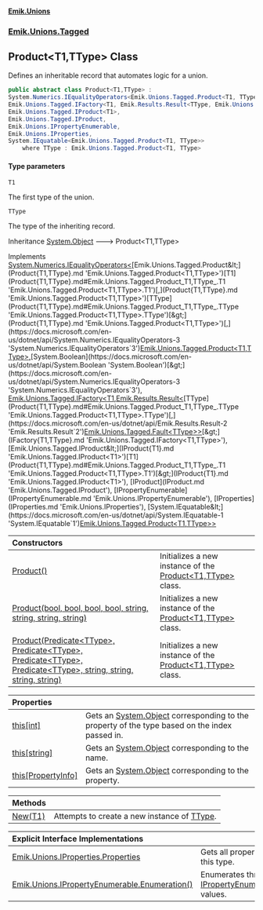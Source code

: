 #### [Emik.Unions](index.md 'index')
### [Emik.Unions.Tagged](Emik.Unions.Tagged.md 'Emik.Unions.Tagged')

## Product<T1,TType> Class

Defines an inheritable record that automates logic for a union.

```csharp
public abstract class Product<T1,TType> :
System.Numerics.IEqualityOperators<Emik.Unions.Tagged.Product<T1, TType>, Emik.Unions.Tagged.Product<T1, TType>, bool>,
Emik.Unions.Tagged.IFactory<T1, Emik.Results.Result<TType, Emik.Unions.Tagged.Fault<TType>>>,
Emik.Unions.Tagged.IProduct<T1>,
Emik.Unions.Tagged.IProduct,
Emik.Unions.IPropertyEnumerable,
Emik.Unions.IProperties,
System.IEquatable<Emik.Unions.Tagged.Product<T1, TType>>
    where TType : Emik.Unions.Tagged.Product<T1, TType>
```
#### Type parameters

<a name='Emik.Unions.Tagged.Product_T1,TType_.T1'></a>

`T1`

The first type of the union.

<a name='Emik.Unions.Tagged.Product_T1,TType_.TType'></a>

`TType`

The type of the inheriting record.

Inheritance [System.Object](https://docs.microsoft.com/en-us/dotnet/api/System.Object 'System.Object') &#129106; Product<T1,TType>

Implements [System.Numerics.IEqualityOperators&lt;](https://docs.microsoft.com/en-us/dotnet/api/System.Numerics.IEqualityOperators-3 'System.Numerics.IEqualityOperators`3')[Emik.Unions.Tagged.Product&lt;](Product{T1,TType}.md 'Emik.Unions.Tagged.Product<T1,TType>')[T1](Product{T1,TType}.md#Emik.Unions.Tagged.Product_T1,TType_.T1 'Emik.Unions.Tagged.Product<T1,TType>.T1')[,](Product{T1,TType}.md 'Emik.Unions.Tagged.Product<T1,TType>')[TType](Product{T1,TType}.md#Emik.Unions.Tagged.Product_T1,TType_.TType 'Emik.Unions.Tagged.Product<T1,TType>.TType')[&gt;](Product{T1,TType}.md 'Emik.Unions.Tagged.Product<T1,TType>')[,](https://docs.microsoft.com/en-us/dotnet/api/System.Numerics.IEqualityOperators-3 'System.Numerics.IEqualityOperators`3')[Emik.Unions.Tagged.Product&lt;](Product{T1,TType}.md 'Emik.Unions.Tagged.Product<T1,TType>')[T1](Product{T1,TType}.md#Emik.Unions.Tagged.Product_T1,TType_.T1 'Emik.Unions.Tagged.Product<T1,TType>.T1')[,](Product{T1,TType}.md 'Emik.Unions.Tagged.Product<T1,TType>')[TType](Product{T1,TType}.md#Emik.Unions.Tagged.Product_T1,TType_.TType 'Emik.Unions.Tagged.Product<T1,TType>.TType')[&gt;](Product{T1,TType}.md 'Emik.Unions.Tagged.Product<T1,TType>')[,](https://docs.microsoft.com/en-us/dotnet/api/System.Numerics.IEqualityOperators-3 'System.Numerics.IEqualityOperators`3')[System.Boolean](https://docs.microsoft.com/en-us/dotnet/api/System.Boolean 'System.Boolean')[&gt;](https://docs.microsoft.com/en-us/dotnet/api/System.Numerics.IEqualityOperators-3 'System.Numerics.IEqualityOperators`3'), [Emik.Unions.Tagged.IFactory&lt;](IFactory{T1,TType}.md 'Emik.Unions.Tagged.IFactory<T1,TType>')[T1](Product{T1,TType}.md#Emik.Unions.Tagged.Product_T1,TType_.T1 'Emik.Unions.Tagged.Product<T1,TType>.T1')[,](IFactory{T1,TType}.md 'Emik.Unions.Tagged.IFactory<T1,TType>')[Emik.Results.Result&lt;](https://docs.microsoft.com/en-us/dotnet/api/Emik.Results.Result-2 'Emik.Results.Result`2')[TType](Product{T1,TType}.md#Emik.Unions.Tagged.Product_T1,TType_.TType 'Emik.Unions.Tagged.Product<T1,TType>.TType')[,](https://docs.microsoft.com/en-us/dotnet/api/Emik.Results.Result-2 'Emik.Results.Result`2')[Emik.Unions.Tagged.Fault&lt;](Fault{T}.md 'Emik.Unions.Tagged.Fault<T>')[TType](Product{T1,TType}.md#Emik.Unions.Tagged.Product_T1,TType_.TType 'Emik.Unions.Tagged.Product<T1,TType>.TType')[&gt;](Fault{T}.md 'Emik.Unions.Tagged.Fault<T>')[&gt;](https://docs.microsoft.com/en-us/dotnet/api/Emik.Results.Result-2 'Emik.Results.Result`2')[&gt;](IFactory{T1,TType}.md 'Emik.Unions.Tagged.IFactory<T1,TType>'), [Emik.Unions.Tagged.IProduct&lt;](IProduct{T1}.md 'Emik.Unions.Tagged.IProduct<T1>')[T1](Product{T1,TType}.md#Emik.Unions.Tagged.Product_T1,TType_.T1 'Emik.Unions.Tagged.Product<T1,TType>.T1')[&gt;](IProduct{T1}.md 'Emik.Unions.Tagged.IProduct<T1>'), [IProduct](IProduct.md 'Emik.Unions.Tagged.IProduct'), [IPropertyEnumerable](IPropertyEnumerable.md 'Emik.Unions.IPropertyEnumerable'), [IProperties](IProperties.md 'Emik.Unions.IProperties'), [System.IEquatable&lt;](https://docs.microsoft.com/en-us/dotnet/api/System.IEquatable-1 'System.IEquatable`1')[Emik.Unions.Tagged.Product&lt;](Product{T1,TType}.md 'Emik.Unions.Tagged.Product<T1,TType>')[T1](Product{T1,TType}.md#Emik.Unions.Tagged.Product_T1,TType_.T1 'Emik.Unions.Tagged.Product<T1,TType>.T1')[,](Product{T1,TType}.md 'Emik.Unions.Tagged.Product<T1,TType>')[TType](Product{T1,TType}.md#Emik.Unions.Tagged.Product_T1,TType_.TType 'Emik.Unions.Tagged.Product<T1,TType>.TType')[&gt;](Product{T1,TType}.md 'Emik.Unions.Tagged.Product<T1,TType>')[&gt;](https://docs.microsoft.com/en-us/dotnet/api/System.IEquatable-1 'System.IEquatable`1')

| Constructors | |
| :--- | :--- |
| [Product()](Product{T1,TType}..ctor.md 'Emik.Unions.Tagged.Product<T1,TType>.Product()') | Initializes a new instance of the [Product&lt;T1,TType&gt;](Product{T1,TType}.md 'Emik.Unions.Tagged.Product<T1,TType>') class. |
| [Product(bool, bool, bool, bool, string, string, string, string)](Product{T1,TType}..ctor(Boolean,Boolean,Boolean,Boolean,String,String,String,String).md 'Emik.Unions.Tagged.Product<T1,TType>.Product(bool, bool, bool, bool, string, string, string, string)') | Initializes a new instance of the [Product&lt;T1,TType&gt;](Product{T1,TType}.md 'Emik.Unions.Tagged.Product<T1,TType>') class. |
| [Product(Predicate&lt;TType&gt;, Predicate&lt;TType&gt;, Predicate&lt;TType&gt;, Predicate&lt;TType&gt;, string, string, string, string)](Product{T1,TType}..ctor(Predicate{TType},Predicate{TType},Predicate{TType},Predicate{TType},String,String,String,String).md 'Emik.Unions.Tagged.Product<T1,TType>.Product(System.Predicate<TType>, System.Predicate<TType>, System.Predicate<TType>, System.Predicate<TType>, string, string, string, string)') | Initializes a new instance of the [Product&lt;T1,TType&gt;](Product{T1,TType}.md 'Emik.Unions.Tagged.Product<T1,TType>') class. |

| Properties | |
| :--- | :--- |
| [this[int]](Product{T1,TType}.Item(Int32).md 'Emik.Unions.Tagged.Product<T1,TType>.this[int]') | Gets an [System.Object](https://docs.microsoft.com/en-us/dotnet/api/System.Object 'System.Object') corresponding to the property of the type based on the index passed in. |
| [this[string]](Product{T1,TType}.Item(String).md 'Emik.Unions.Tagged.Product<T1,TType>.this[string]') | Gets an [System.Object](https://docs.microsoft.com/en-us/dotnet/api/System.Object 'System.Object') corresponding to the name. |
| [this[PropertyInfo]](Product{T1,TType}.Item(PropertyInfo).md 'Emik.Unions.Tagged.Product<T1,TType>.this[System.Reflection.PropertyInfo]') | Gets an [System.Object](https://docs.microsoft.com/en-us/dotnet/api/System.Object 'System.Object') corresponding to the property. |

| Methods | |
| :--- | :--- |
| [New(T1)](Product{T1,TType}.New(T1).md 'Emik.Unions.Tagged.Product<T1,TType>.New(T1)') | Attempts to create a new instance of [TType](Product{T1,TType}.md#Emik.Unions.Tagged.Product_T1,TType_.TType 'Emik.Unions.Tagged.Product<T1,TType>.TType'). |

| Explicit Interface Implementations | |
| :--- | :--- |
| [Emik.Unions.IProperties.Properties](Product{T1,TType}.Emik.Unions.IProperties.Properties.md 'Emik.Unions.Tagged.Product<T1,TType>.Emik.Unions.IProperties.Properties') | Gets all properties of this type. |
| [Emik.Unions.IPropertyEnumerable.Enumeration()](Product{T1,TType}.Emik.Unions.IPropertyEnumerable.Enumeration.md 'Emik.Unions.Tagged.Product<T1,TType>.Emik.Unions.IPropertyEnumerable.Enumeration()') | Enumerates through a [IPropertyEnumerable](IPropertyEnumerable.md 'Emik.Unions.IPropertyEnumerable')'s values. |
